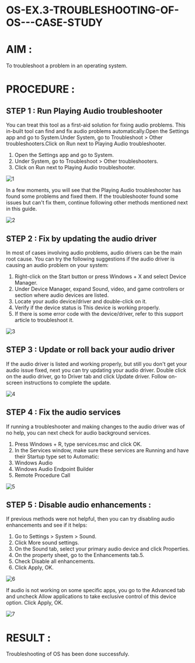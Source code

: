 # OS-EX.3-TROUBLESHOOTING-OF-OS---CASE-STUDY

# AIM :

To troubleshoot a problem in an operating system.

# PROCEDURE :

##  STEP 1 : Run Playing Audio troubleshooter

You can treat this tool as a first-aid solution for fixing audio problems. This in-built tool can find and fix audio problems automatically.Open the Settings app and go to System.Under System, go to Troubleshoot > Other troubleshooters.Click on Run next to Playing Audio troubleshooter.  

1. Open the Settings app and go to System.
2. Under System, go to Troubleshoot > Other troubleshooters.
3. Click on Run next to Playing Audio troubleshooter.

![1](https://github.com/Skanthasishanth/OS-EX.3-TROUBLESHOOTING-OF-OS---CASE-STUDY/assets/118298456/9ad19ac8-d9d7-4eb1-b754-8d7d9a90cf49)


In a few moments, you will see that the Playing Audio troubleshooter has found some problems and fixed them. If the troubleshooter found some issues but can't fix them, continue following other methods mentioned next in this guide.

![2](https://github.com/Skanthasishanth/OS-EX.3-TROUBLESHOOTING-OF-OS---CASE-STUDY/assets/118298456/25f8a4e1-5b6a-4af4-85cf-81593a34e5bb)


## STEP 2 : Fix by updating the audio driver

In most of cases involving audio problems, audio drivers can be the main root cause. You can try the following suggestions if the audio driver is causing an audio problem on your system:

1. Right-click on the Start button or press Windows + X and select Device Manager.
2. Under Device Manager, expand Sound, video, and game controllers or section where audio devices are listed.
3. Locate your audio device/driver and double-click on it.
4. Verify if the device status is This device is working properly.
5. If there is some error code with the device/driver, refer to this support article to troubleshoot it.

![3](https://github.com/Skanthasishanth/OS-EX.3-TROUBLESHOOTING-OF-OS---CASE-STUDY/assets/118298456/6303a89e-bac4-46a8-9507-f3c4b8207501)


## STEP 3 : Update or roll back your audio driver

If the audio driver is listed and working properly, but still you don't get your audio issue fixed, next you can try updating your audio driver. Double click on the audio driver, go to Driver tab and click Update driver. Follow on-screen instructions to complete the update.

![4](https://github.com/Skanthasishanth/OS-EX.3-TROUBLESHOOTING-OF-OS---CASE-STUDY/assets/118298456/a2f50fc0-9602-4a72-addf-105bb92fdceb)


## STEP 4 : Fix the audio services

If running a troubleshooter and making changes to the audio driver was of no help, you can next check for audio background services.

1. Press Windows + R, type services.msc and click OK.
2. In the Services window, make sure these services are Running and have their Startup type set to Automatic:
3. Windows Audio
4. Windows Audio Endpoint Builder
5. Remote Procedure Call

![5](https://github.com/Skanthasishanth/OS-EX.3-TROUBLESHOOTING-OF-OS---CASE-STUDY/assets/118298456/b038e714-2cd8-4c3c-91e8-e42c3b49e8bf)


## STEP 5 : Disable audio enhancements :

If previous methods were not helpful, then you can try disabling audio enhancements and see if it helps:

1. Go to Settings > System > Sound.
2. Click More sound settings.
3. On the Sound tab, select your primary audio device and click Properties.
4. On the property sheet, go to the Enhancements tab.5.
5. Check Disable all enhancements.
6. Click Apply, OK.

![6](https://github.com/Skanthasishanth/OS-EX.3-TROUBLESHOOTING-OF-OS---CASE-STUDY/assets/118298456/395b24e4-25d3-4ea7-bed8-1f575c2908b3)


If audio is not working on some specific apps, you go to the Advanced tab and uncheck Allow applications to take exclusive control of this device option. Click Apply, OK.

![7](https://github.com/Skanthasishanth/OS-EX.3-TROUBLESHOOTING-OF-OS---CASE-STUDY/assets/118298456/e9926e4c-b31c-4afb-a2e6-b013dc7f5653)


# RESULT :

Troubleshooting of OS has been done successfuly.
